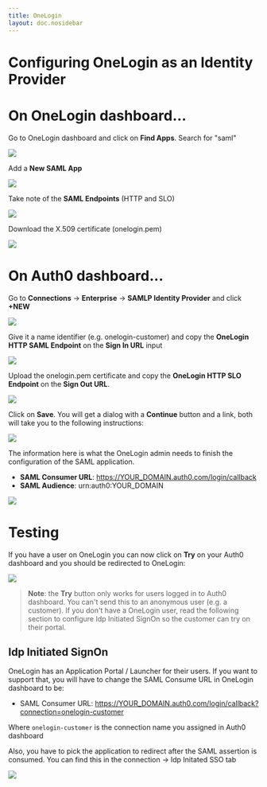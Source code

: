 ```yaml
---
title: OneLogin
layout: doc.nosidebar
---
```

# Configuring OneLogin as an Identity Provider

# On OneLogin dashboard...

Go to OneLogin dashboard and click on **Find Apps**. Search for "saml"

![](//cdn.auth0.com/docs/img/onelogin-1.png)

Add a **New SAML App**

![](//cdn.auth0.com/docs/img/onelogin-2.png)

Take note of the **SAML Endpoints** (HTTP and SLO)

![](//cdn.auth0.com/docs/img/onelogin-3.png)

Download the X.509 certificate (onelogin.pem)

![](//cdn.auth0.com/docs/img/onelogin-4.png)

# On Auth0 dashboard...

Go to **Connections** -> **Enterprise** -> **SAMLP Identity Provider** and click **+NEW**

![](//cdn.auth0.com/docs/img/onelogin-5.png)

Give it a name identifier (e.g. onelogin-customer) and copy the **OneLogin HTTP SAML Endpoint** on the **Sign In URL** input

![](//cdn.auth0.com/docs/img/onelogin-6.png)

Upload the onelogin.pem certificate and copy the **OneLogin HTTP SLO Endpoint** on the **Sign Out URL**.

![](//cdn.auth0.com/docs/img/onelogin-7.png)

Click on **Save**. You will get a dialog with a **Continue** button and a link, both will take you to the following instructions:

![](//cdn.auth0.com/docs/img/onelogin-8.png)

The information here is what the OneLogin admin needs to finish the configuration of the SAML application.

* **SAML Consumer URL**: https://YOUR_DOMAIN.auth0.com/login/callback
* **SAML Audience**: urn:auth0:YOUR_DOMAIN

![](//cdn.auth0.com/docs/img/onelogin-9.png)

# Testing

If you have a user on OneLogin you can now click on **Try** on your Auth0 dashboard and you should be redirected to OneLogin:

![](//cdn.auth0.com/docs/img/onelogin-10.png)

> **Note**: the **Try** button only works for users logged in to Auth0 dashboard. You can't send this to an anonymous user (e.g. a customer). If you don't have a OneLogin user, read the following section to configure Idp Initiated SignOn so the customer can try on their portal.

## Idp Initiated SignOn

OneLogin has an Application Portal / Launcher for their users. If you want to support that, you will have to change the SAML Consume URL in OneLogin dashboard to be:

* SAML Consumer URL: https://YOUR_DOMAIN.auth0.com/login/callback?connection=onelogin-customer

Where `onelogin-customer` is the connection name you assigned in Auth0 dashboard

Also, you have to pick the application to redirect after the SAML assertion is consumed. You can find this in the connection -> Idp Initated SSO tab

![](//cdn.auth0.com/docs/img/onelogin-11.png)
